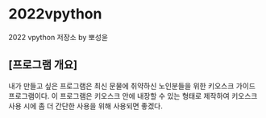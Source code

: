 # 2022vpython
2022 vpython 저장소 by 뽀성윤
## [프로그램 개요]
내가 만들고 싶은 프로그램은 최신 문물에 취약하신 노인분들을 위한 키오스크 가이드 프로그램이다. 이 프로그램은 키오스크 안에 내장할 수 있는 형태로 제작하여 키오스크 사용 시에 좀 더 간단한 사용을 위해 사용되면 좋겠다.
